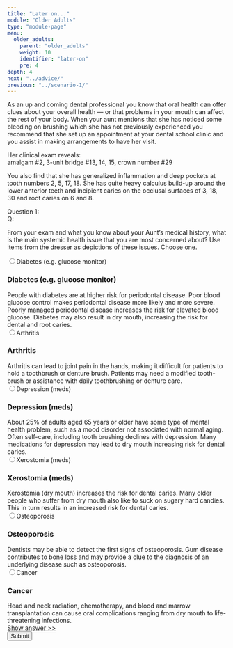 ```yaml
---
title: "Later on..."
module: "Older Adults"
type: "module-page"
menu:
  older_adults:
    parent: "older_adults"
    weight: 10
    identifier: "later-on"
    pre: 4
depth: 4
next: "../advice/"
previous: "../scenario-1/"
---
```

<form method="post" action="."><div class="pageblock"><p>As an up and coming dental professional you know that oral health can offer clues about your overall health — or that problems in your mouth can affect the rest of your body. When your aunt mentions that she has noticed some bleeding on brushing which she has not previously experienced you recommend that she set up an appointment at your dental school clinic and you assist in making arrangements to have her visit. </p>
<p>Her clinical exam reveals: <br/>
amalgam #2, 3-unit bridge #13, 14, 15, crown number #29</p>
<p>You also find that she has generalized inflammation and deep pockets at tooth numbers 2, 5, 17, 18. She has quite heavy calculus build-up around the lower anterior teeth and incipient caries on the occlusal surfaces of 3, 18, 30 and root caries on 6 and 8. </p>
</div><div class="pageblock response-prioritized"><div class="cases"><div class="casetitle">Question 1:</div><div class="casecontent"><div class="casequestion"><div class="casequestion-text clearfix"><div class="q-mod5">Q:</div><div class="question-text"><p>From your exam and what you know about your Aunt’s medical history, what is the main systemic health issue that you are most concerned about? Use items from the dresser as depictions of these issues. Choose one.</p></div></div><div class="selection-list"><label class="selection"><input name="question149" type="radio" value="issue_1"/>Diabetes (e.g. glucose monitor)
            </label><div class="selection-block hidden"><h3>Diabetes (e.g. glucose monitor)</h3>
                People with diabetes are at higher risk for periodontal disease. Poor blood glucose control makes periodontal disease more likely and more severe. Poorly managed periodontal disease increases the risk for elevated blood glucose.  Diabetes may also result in dry mouth, increasing the risk for dental and root caries.
            </div><label class="selection"><input name="question149" type="radio" value="issue_2"/>Arthritis
            </label><div class="selection-block hidden"><h3>Arthritis</h3>
                Arthritis can lead to joint pain in the hands, making it difficult for patients to hold a toothbrush or denture brush. Patients may need a modified tooth-brush or assistance with daily toothbrushing or denture care.
            </div><label class="selection"><input name="question149" type="radio" value="issue_3"/>Depression (meds)
            </label><div class="selection-block hidden"><h3>Depression (meds)</h3>
                About 25% of adults aged 65 years or older have some type of mental health problem, such as a mood disorder not associated with normal aging. Often self-care, including tooth brushing declines with depression.  Many medications for depression may lead to dry mouth increasing risk for dental caries.
            </div><label class="selection"><input name="question149" type="radio" value="issue_4"/>Xerostomia (meds)
            </label><div class="selection-block hidden"><h3>Xerostomia (meds)</h3>
                Xerostomia (dry mouth) increases the risk for dental caries.  Many older people who suffer from dry mouth also like to suck on sugary hard candies.  This in turn results in an increased risk for dental caries.
            </div><label class="selection"><input name="question149" type="radio" value="issue_5"/>Osteoporosis
            </label><div class="selection-block hidden"><h3>Osteoporosis</h3>
                Dentists may be able to detect the first signs of osteoporosis.  Gum disease contributes to bone loss and may provide a clue to the diagnosis of an underlying disease such as osteoporosis.
            </div><label class="selection"><input name="question149" type="radio" value="issue_6"/>Cancer
            </label><div class="selection-block hidden"><h3>Cancer</h3>
                Head and neck radiation, chemotherapy, and blood and marrow transplantation can cause oral complications ranging from dry mouth to life-threatening infections.
            </div></div></div><div class="casesanswerdisplay"><a class="moretoggle" href="#q149">Show answer >></a><div class="toggleable" id="q149" style="display: none"><p><i>The correct answer is A:</i></p><div class="casequestionexplanation"></div></div></div></div></div>

</div><div class="submit-container"><input class="btn btn-info btn-submit-section" type="submit" value="Submit" /></div></form>